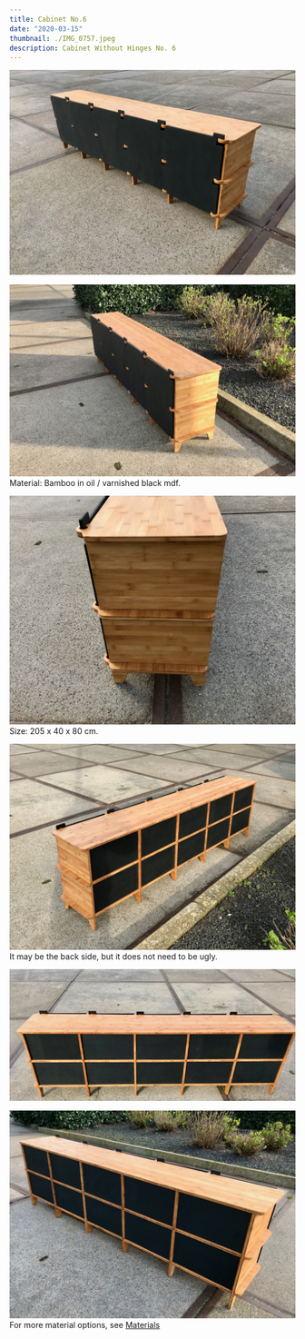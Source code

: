 ```yaml
---
title: Cabinet No.6
date: "2020-03-15"
thumbnail: ./IMG_0757.jpeg
description: Cabinet Without Hinges No. 6
---
```


<div class="kg-card kg-image-card kg-width-wide">

![CWH-6](./IMG_0756.jpeg)
</div>

<div class="kg-card kg-image-card kg-width-wide">

![CWH-6](./IMG_0741.jpeg)
Material: Bamboo in oil / varnished black mdf.
</div>



<div class="kg-card kg-image-card kg-width-wide">

![CWH-6](./IMG_0754.jpeg)
Size: 205 x 40 x 80 cm. 
</div>

<div class="kg-card kg-image-card kg-width-wide">

![CWH-6](./IMG_0744.jpeg)
It may be the back side, but it does not need to be ugly.
</div>

<div class="kg-card kg-image-card kg-width-wide">

![CWH-6](./IMG_0746.jpeg)
</div>

<div class="kg-card kg-image-card kg-width-wide">

![CWH-6](./IMG_0753.jpeg)
For more material options, see [Materials](/en/materials)
</div>



